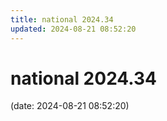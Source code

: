 ```yaml
---
title: national 2024.34
updated: 2024-08-21 08:52:20
---
```


# national 2024.34

(date: 2024-08-21 08:52:20)

